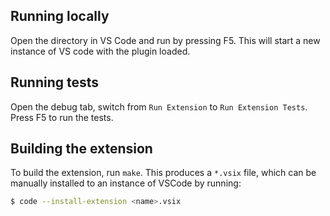 ## Running locally

Open the directory in VS Code and run by pressing F5. This will start a new instance of VS code with the plugin loaded.

## Running tests

Open the debug tab, switch from `Run Extension` to `Run Extension Tests`.
Press F5 to run the tests.

## Building the extension

To build the extension, run `make`. This produces a `*.vsix` file, which
can be manually installed to an instance of VSCode by running:

```sh
$ code --install-extension <name>.vsix
```
